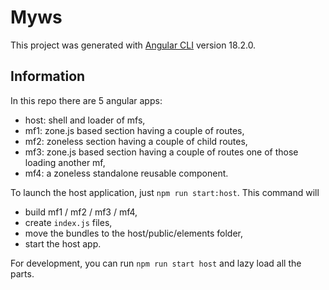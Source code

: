 # Myws

This project was generated with [Angular CLI](https://github.com/angular/angular-cli) version 18.2.0.

## Information

In this repo there are 5 angular apps:

- host: shell and loader of mfs,
- mf1: zone.js based section having a couple of routes,
- mf2: zoneless section having a couple of child routes,
- mf3: zone.js based section having a couple of routes one of those loading another mf,
- mf4: a zoneless standalone reusable component.

To launch the host application, just `npm run start:host`. This command will

- build mf1 / mf2 / mf3 / mf4,
- create `index.js` files,
- move the bundles to the host/public/elements folder,
- start the host app.

For development, you can run `npm run start host` and lazy load all the parts. 
